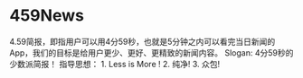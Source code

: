 459News
=======

4.59简报，即指用户可以用4分59秒，也就是5分钟之内可以看完当日新闻的App，我们的目标是给用户更少、更好、更精致的新闻内容。  Slogan: 4分59秒的少数派简报！  指导思想： 1. Less is More ! 2. 纯净! 3. 众包!
